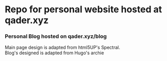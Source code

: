 # Repo for personal website hosted at qader.xyz
### Personal Blog hosted on qader.xyz/blog
Main page design is adapted from html5UP's Spectral. <br>
Blog's designed is adapted from Hugo's archie 
